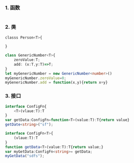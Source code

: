 ### 1. 函数

```typescript

```

### 2. 类

```typescript
classs Person<T>{
    
}

class GenericNumber<T>{
    zeroValue:T;
    add: (x:T,y:T)=>T;
}
let myGenericNumber = new GenericNumber<number>()
myGenericNumber.zeroValue=0;
myGenericNumber.add = function(x,y){return x+y}
```

### 3. 接口

```typescript
interface ConfigFn{
    <T>(vlaue:T):T
}
var getData:ConfigFn=function<T>(value:T):T{return value}
getDate<string>("sf");

interface ConfigFn<T>{
    (vlaue:T):T
}
function getData<T>(value:T):T{return value;}
var myGetData:ConfigFn<string>= getData;
myGetData("sdfs");
```

